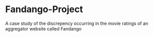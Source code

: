 # Fandango-Project
A case study of the discrepency occurring in the movie ratings of an aggregator website called Fandango

